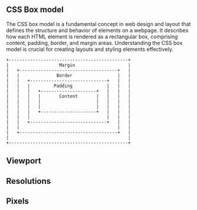 ## CSS Box model

The CSS box model is a fundamental concept in web design and layout that defines the structure and behavior of elements on a webpage. It describes how each HTML element is rendered as a rectangular box, comprising content, padding, border, and margin areas. Understanding the CSS box model is crucial for creating layouts and styling elements effectively.

```
+---------------------------------------------+
|                   Margin                    |
|   +-------------------------------------+   |
|   |              Border                 |   |
|   |   +-----------------------------+   |   |
|   |   |         Padding             |   |   |
|   |   |   +---------------------+   |   |   |
|   |   |   |       Content       |   |   |   |
|   |   |   |                     |   |   |   |
|   |   |   |                     |   |   |   |
|   |   |   +---------------------+   |   |   |
|   |   |                             |   |   |
|   |   +-----------------------------+   |   |
|   |                                     |   |
|   +-------------------------------------+   |
|                                             |
+---------------------------------------------+
```

## Viewport

## Resolutions

## Pixels
